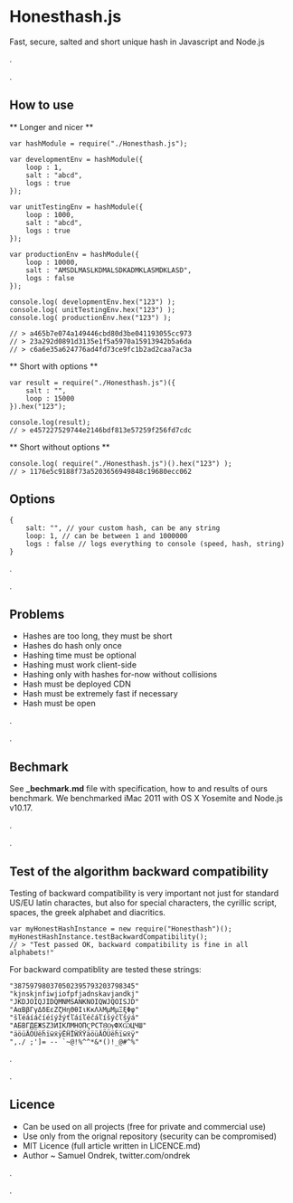 # Honesthash.js

Fast, secure, salted and short unique hash in Javascript and Node.js

.

.

## How to use

** Longer and nicer **

	var hashModule = require("./Honesthash.js");

	var developmentEnv = hashModule({
		loop : 1,
		salt : "abcd",
		logs : true
	});

	var unitTestingEnv = hashModule({
		loop : 1000,
		salt : "abcd",
		logs : true
	});

	var productionEnv = hashModule({
		loop : 10000,
		salt : "AMSDLMASLKDMALSDKADMKLASMDKLASD",
		logs : false
	});

	console.log( developmentEnv.hex("123") );
	console.log( unitTestingEnv.hex("123") );
	console.log( productionEnv.hex("123") );

	// > a465b7e074a149446cbd80d3be041193055cc973
	// > 23a292d0891d3135e1f5a5970a15913942b5a6da
	// > c6a6e35a624776ad4fd73ce9fc1b2ad2caa7ac3a


** Short with options **


	var result = require("./Honesthash.js")({
		salt : "",
		loop : 15000
	}).hex("123");

	console.log(result);
	// > e457227529744e2146bdf813e57259f256fd7cdc

** Short without options **


	console.log( require("./Honesthash.js")().hex("123") );
	// > 1176e5c9188f73a5203656949848c19680ecc062


## Options

	{
		salt: "", // your custom hash, can be any string
		loop: 1, // can be between 1 and 1000000
		logs : false // logs everything to console (speed, hash, string)
	}

.

.

## Problems

 - Hashes are too long, they must be short
 - Hashes do hash only once
 - Hashing time must be optional
 - Hashing must work client-side
 - Hashing only with hashes for-now without collisions
 - Hash must be deployed CDN
 - Hash must be extremely fast if necessary
 - Hash must be open

.

.

## Bechmark

See **_bechmark.md** file with specification, how to and results of ours benchmark. We benchmarked
iMac 2011 with OS X Yosemite and  Node.js v10.17.

.

.

## Test of the algorithm backward compatibility

Testing of backward compatibility is very important not just for standard US/EU latin charactes,
but also for special characters, the cyrillic script, spaces, the greek alphabet and diacritics.

	var myHonestHashInstance = new require("Honesthash")();
	myHonestHashInstance.testBackwardCompatibility();
	// > "Test passed OK, backward compatibility is fine in all alphabets!"

For backward compatiblity are tested these strings:

	"387597980370502395793203798345"
	"kjnskjnfiwjiofpfjadnskavjandkj"
	"JKDJOIQJIDQMNMSANKNOIQWJQOISJD"
	"ΑαΒβΓγΔδΕεΖζΗηΘθΙιΚκΛλΜμΜμΞξΦφ"
	"šľéáíáčíéíýžýťľáíľéčáľíšýčľšýá"
	"АБВГДЕЖЅZЗИІКЛМНОПҀРСТȢѸФХѾЦЧШ"
	"äöüÄÖÜëḧïẅẍÿËḦÏẄẌŸäöüÄÖÜëḧïẅẍÿ"
	",./ ;']= -- `~@!%^^*&*()!_@#^%"

.

.

## Licence

 - Can be used on all projects (free for private and commercial use)
 - Use only from the orignal repository (security can be compromised)
 - MIT Licence (full article written in LICENCE.md)
 - Author ~ Samuel Ondrek, twitter.com/ondrek

.

.
